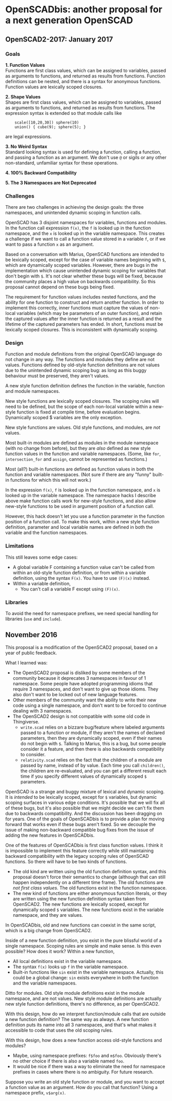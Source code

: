 # OpenSCADbis: another proposal for a next generation OpenSCAD

## OpenSCAD2-2017: January 2017
### Goals
**1. Function Values** <br>
Functions are first class values, which can be assigned to variables,
passed as arguments to functions, and returned as results from functions.
Function definitions can be nested, and there is a syntax for anonymous
functions. Function values are lexically scoped closures.

**2. Shape Values** <br>
Shapes are first class values, which can be assigned to variables,
passed as arguments to functions, and returned as results from functions.
The expression syntax is extended so that module calls like
```
    scale([10,20,30]) sphere(10)
    union() { cube(9); sphere(5); }
```
are legal expressions.

**3. No Weird Syntax** <br>
Standard looking syntax is used for defining a function,
calling a function, and passing a function as an argument.
We don't use `@` or sigils or any other non-standard, unfamiliar syntax
for these operations.

**4. 100% Backward Compatibility** <br>

**5. The 3 Namespaces are Not Deprecated** <br>

### Challenges
There are two challenges in achieving the design goals:
the three namespaces, and unintended dynamic scoping in function calls.

OpenSCAD has 3 disjoint namespaces for variables, functions and modules.
In the function call expression `f(x)`, the `f` is looked up in the function
namespace, and the `x` is looked up in the variable namespace.
This creates a challenge if we want to call a function value stored in
a variable `f`, or if we want to pass a function `x` as an argument.

Based on a conversation with Marius, OpenSCAD functions are intended to
be lexically scoped, except for the case of variable names beginning with
`$`, which are dynamically scoped variables. However, there are bugs in the
implementation which cause unintended dynamic scoping for variables that
don't begin with `$`. It's not clear whether these bugs will be fixed, because
the community places a high value on backwards compatibility. So this proposal
cannot depend on these bugs being fixed.

The requirement for function values includes nested functions, and the
ability for one function to construct and return another function.
In order to implement this correctly, inner functions must capture the
values of non-local variables (which may be parameters of an outer function),
and retain the captured values after the inner function is returned as a
result and the lifetime of the captured parameters has ended.
In short, functions must be lexically scoped closures.
This is inconsistent with dynamically scoping.

### Design
Function and module definitions from the original OpenSCAD language
do not change in any way. The functions and modules they define are not values.
Functions defined by old-style function definitions are not values due to
the unintended dynamic scoping bug: as long as this buggy behaviour must be
preserved, they aren't values.

A new style function definition defines the function in the variable,
function and module namespaces.

New style functions are lexically scoped closures. The scoping rules will
need to be defined, but the scope of each non-local variable within a
new-style function is fixed at compile time, before evaluation begins.
Dynamically scoped $ variables are the only exception.

New style functions are values. Old style functions, and modules,
are *not* values.

Most built-in modules are defined as modules in the module namespace
(with no change from before), but they are *also* defined as new style
function values in the function and variable namespaces. (Some, like `for`,
`intersection_for` and `assign`, cannot be represented as functions.)

Most (all?) built-in functions are defined as function values in both the
function and variable namespaces. (Not sure if there are any "funny"
built-in functions for which this will not work.)

In the expression `f(x)`, `f` is looked up in the function namespace,
and `x` is looked up in the variable namespace. The namespace hacks I describe
above make function calls work for new-style functions, and also
allow new-style functions to be used in argument position of a function call.

However, this hack doesn't let you use a function parameter in the
function position of a function call. To make this work, within a new style
function definition, parameter and local variable names are defined in both
the variable and the function namespaces.

### Limitations
This still leaves some edge cases:
* A global variable F containing a function value can't be called from within
  an old-style function definition, or from within a variable definition,
  using the syntax `F(x)`. You have to use `(F)(x)` instead.
* Within a variable definition,
  * You can't call a variable F except using `(F)(x)`.

### Libraries
To avoid the need for namespace prefixes, we need special handling
for libraries (`use` and `include`).

## November 2016
This proposal is a modification of the OpenSCAD2 proposal,
based on a year of public feedback.

What I learned was:
* The OpenSCAD2 proposal is disliked by some members of the community
  because it deprecates 3 namespaces in favour of 1 namespace.
  Some people have adopted programming idioms that require 3 namespaces,
  and don't want to give up those idioms. They also don't want to be
  locked out of new language features.
* Other members of the community want the ability to write their
  new code using a single namespace, and don't want to be forced to
  continue dealing with 3 namespaces.
* The OpenSCAD2 design is not compatible with some old code in Thingiverse.
  * `write.scad` relies on a bizzare bug/feature where labeled arguments
    passed to a function or module, if they aren't the names of declared
    parameters, then they are dynamically scoped, even if their names
    do not begin with `$`. Talking to Marius, this is a bug, but some people
    consider it a feature, and then there is also backwards compatibility
    to consider.
  * `relativity.scad` relies on the fact that the children of a module
    are passed by name, instead of by value. Each time you call `children()`,
    the children are re-evaluated, and you can get a different result
    each time if you specify different values of dynamically scoped
    `$` parameters.

OpenSCAD is a strange and buggy mixture of lexical and dynamic scoping.
It is *intended* to be lexically scoped, except for `$` variables,
but dynamic scoping surfaces in various edge conditions. It's possible that
we will fix all of these bugs, but it's also possible that we might decide
we can't fix them due to backwards compatibility. And the discussion has
been dragging on for years. One of the goals of OpenSCADbis is to provide
a plan for moving forward that works even if these bugs aren't fixed.
So we decouple the issue of making non-backward compatible bug fixes
from the issue of adding the new features in OpenSCADbis.

One of the features of OpenSCADbis is first class function values.
I think it is impossible to implement this feature correctly while still
maintaining backward compatibility with the legacy scoping rules
of OpenSCAD functions. So there will have to be two kinds of functions.
* The old kind are written using the old function definition syntax, and
  this proposal doesn't force their semantics to change (although that
  can still happen independently on a different time frame).
  The old functions are *not first class values*.
  The old functions exist in the function namespace.
* The new kind of functions are either anonymous function literals,
  or they are written using the new function definition syntax
  taken from OpenSCAD2. The new functions are lexically scoped, except
  for dynamically scoped `$` variables. The new functions exist
  in the variable namespace, and they are values.

In OpenSCADbis, old and new functions can coexist in the same script,
which is a big change from OpenSCAD2.

Inside of a new function definition, you exist in the pure blissful world
of a single namespace. Scoping rules are simple and make sense.
Is this even possible? How does it work? Within a new function,
* All local definitions exist in the variable namespace.
* The syntax `f(x)` looks up `f` in the variable namespace.
* Built-in functions like `sin` exist in the variable namespace.
  Actually, this could be a global change: `sin` exists everywhere
  in both the function and the variable namespaces.

Ditto for modules. Old style module definitions exist in the module
namespace, and are not values. New style module definitions are actually
new style function definitions, there's no difference, as per OpenSCAD2.

With this design, how do we interpret function/module calls that are
outside a new function definition? The same way as always. A new function
definition puts its name into all 3 namespaces, and that's what makes it
accessible to code that uses the old scoping rules.

With this design, how does a new function access old-style functions and
modules?
* Maybe, using namespace prefixes: `f$foo` and `m$foo`.
  Obviously there's no other choice if there is also a variable named `foo`.
* It would be nice if there was a way to eliminate the need for namespace
  prefixes in cases where there is no ambiguity. For future research.

Suppose you write an old style function or module, and you want to accept
a function value as an argument. How do you call that function?
Using a namespace prefix, `v$arg(x)`.
